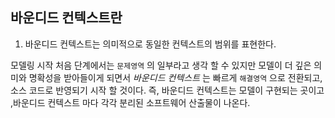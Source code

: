 ## 바운디드 컨텍스트란
1. 바운디드 컨텍스트는 의미적으로 동일한 컨텍스트의 범위를 표현한다.

모델링 시작 처음 단계에서는 `문제영역` 의 일부라고 생각 할 수 있지만 모델이 더 깊은 의미와 명확성을 받아들이게 되면서 *바운디드 컨텍스트* 는 빠르게 `해결영역` 으로 전환되고, 소스 코드로 반영되기 시작 할 것이다.
즉, 바운디드 컨텍스트는 모델이 구현되는 곳이고 ,바운디드 컨텍스트 마다 각각 분리된 소프트웨어 산출물이 나온다.

